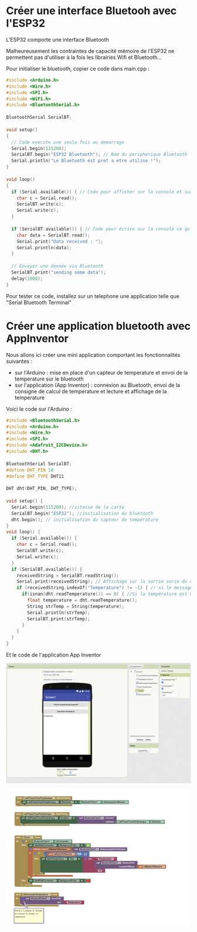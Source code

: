 # Créer une interface Bluetooh avec l'ESP32

L'ESP32 comporte une interface Bluetooth

Malheureusement les contraintes de capacité mémoire de l'ESP32 ne permettent pas d'utiliser à la fois les librairies Wifi et Bluetooth...

Pour initialiser le bluetooth,  copier ce code dans main.cpp :

```cpp
#include <Arduino.h>
#include <Wire.h>
#include <SPI.h>
#include <WiFi.h>
#include <BluetoothSerial.h>

BluetoothSerial SerialBT;

void setup()
{
  // Code execute une seule fois au demarrage
  Serial.begin(115200);
  SerialBT.begin("ESP32 Bluetooth"); // Nom du peripherique Bluetooth
  Serial.println("Le Bluetooth est pret a etre utilise !");
}

void loop()
{
  if (Serial.available()) { // Code pour afficher sur la console et sur la sortie bluetooth ce qu'on saisit au clavier
    char c = Serial.read(); 
    SerialBT.write(c);
    Serial.write(c);
  }

  if (SerialBT.available()) { // Code pour écrire sur la console ce qu'on a lu sur l'entrée bluetooth
    char data = SerialBT.read();
    Serial.print("Data received : ");
    Serial.println(data);
  }

  // Envoyer une donnée via Bluetooth
  SerialBT.print("sending some data");
  delay(1000);
}
```

Pour tester ce code, installez sur un telephone une application telle que "Serial Bluetooth Terminal"


# Créer une application bluetooth avec AppInventor

Nous allons ici créer une mini application comportant les fonctionnalités suivantes :
- sur l'Arduino : mise en place d'un capteur de temperature et envoi de la temperature sur le bluetooth 
- sur l'application (App Inventor) : connexion au Bluetooth, envoi de la consigne de calcul de temperature et lecture et affichage de la temperature

Voici le code sur l'Arduino :

```cpp
#include <BluetoothSerial.h>
#include <Arduino.h>
#include <Wire.h>
#include <SPI.h>
#include <Adafruit_I2CDevice.h>
#include <DHT.h>

BluetoothSerial SerialBT;
#define DHT_PIN 18
#define DHT_TYPE DHT11

DHT dht(DHT_PIN, DHT_TYPE);

void setup() {
  Serial.begin(115200); //vitesse de la carte
  SerialBT.begin("ESP32"); //initialisation du bluetooth
  dht.begin(); // initialisation du capteur de température
}
void loop() {
  if (Serial.available()) { 
    char c = Serial.read();
    SerialBT.write(c);
    Serial.write(c);
  }
  if (SerialBT.available()) {
    receivedString = SerialBT.readString();
    Serial.print(receivedString); // Affichage sur la sortie serie du contenu de l'entrée bluetooth
    if (receivedString.indexOf("Temperature") != -1) { // si le message reçu sur bluetooth contient "Temperature" on mesure la temperature puis on l'envoie sur le bluetooth
      if(isnan(dht.readTemperature()) == 0) { //Si la température est un nombre
        float temperature = dht.readTemperature(); 
        String strTemp = String(temperature); 
        Serial.println(strTemp);
        SerialBT.print(strTemp);
      }
    }
  }
}
```

Et le code de l'application App Inventor

![UI](./assets/appinventor_bluetooth_ui.png)

![Blocks](./assets/appinventor_bluetooth_blocks.png)

